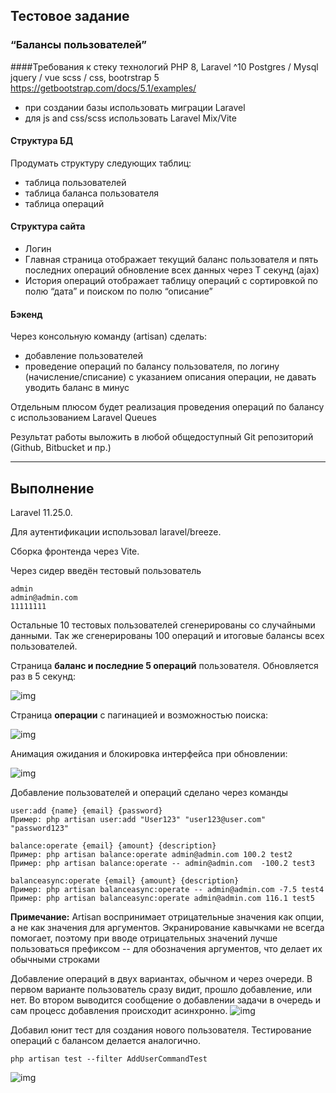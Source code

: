## Тестовое задание
### “Балансы пользователей”

####Требования к стеку технологий
PHP 8, Laravel ^10
Postgres / Mysql
jquery / vue
scss / css, bootrstrap 5
https://getbootstrap.com/docs/5.1/examples/
-	при создании базы использовать миграции Laravel
-	для js and css/scss использовать Laravel Mix/Vite

#### Структура БД
Продумать структуру следующих таблиц:
-	таблица пользователей
-	таблица баланса пользователя
-	таблица операций

#### Структура сайта
-	Логин
-	Главная страница
     отображает текущий баланс пользователя и пять последних операций
     обновление всех данных через T секунд (ajax)
-	История операций
     отображает таблицу операций с сортировкой по полю “дата” и поиском по полю “описание”

#### Бэкенд
Через консольную команду (artisan) сделать:
-	добавление пользователей
-	проведение операций по балансу пользователя, по логину (начисление/списание) с указанием описания операции, не давать уводить баланс в минус


Отдельным плюсом будет реализация проведения операций по балансу с использованием Laravel Queues

Результат работы выложить в любой общедоступный Git репозиторий (Github, Bitbucket и пр.)

---

## Выполнение
Laravel 11.25.0.

Для аутентификации использовал laravel/breeze.

Сборка фронтенда через Vite.

Через сидер введён тестовый пользователь 

    admin
    admin@admin.com
    11111111

Остальные 10 тестовых пользователей сгенерированы со случайными данными. Так же сгенерированы 100 операций и итоговые балансы всех пользователей.


Страница **баланс и последние 5 операций** пользователя. Обновляется раз в 5 секунд:

![img](https://i.ibb.co/qMGYVHQ/balance.png)

Страница **операции** с пагинацией и возможностью поиска:

![img](https://i.ibb.co/Nrmh1K3/operation.png)

Анимация ожидания и блокировка интерфейса при обновлении: 

![img](https://i.ibb.co/LzxGFvP/operation-update.png)


Добавление пользователей и операций сделано через команды

    user:add {name} {email} {password}
    Пример: php artisan user:add "User123" "user123@user.com" "password123"

    balance:operate {email} {amount} {description}
    Пример: php artisan balance:operate admin@admin.com 100.2 test2
    Пример: php artisan balance:operate -- admin@admin.com  -100.2 test3

    balanceasync:operate {email} {amount} {description}
    Пример: php artisan balanceasync:operate -- admin@admin.com -7.5 test4
    Пример: php artisan balanceasync:operate admin@admin.com 116.1 test5

**Примечание:** Artisan воспринимает отрицательные значения как опции, а не как значения для аргументов. Экранирование кавычками не всегда помогает, поэтому при вводе отрицательных значений лучше пользоваться префиксом -- для обозначения аргументов, что делает их обычными строками

Добавление операций в двух вариантах, обычном и через очереди. В первом варианте пользователь сразу видит, прошло добавление, или нет. Во втором выводится сообщение о добавлении задачи в очередь и сам процесс добавления происходит асинхронно.
![img](https://i.ibb.co/wCVdNnt/command.png)

Добавил юнит тест для создания нового пользователя. Тестирование операций с балансом делается аналогично.

    php artisan test --filter AddUserCommandTest

![img](https://i.ibb.co/8nyxTK7/test.png)

